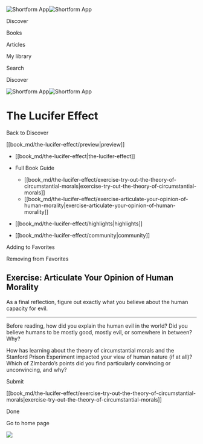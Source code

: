 ![Shortform App](/img/logo.36a2399e.svg)![Shortform App](/img/logo-dark.70c1b072.svg)

Discover

Books

Articles

My library

Search

Discover

![Shortform App](/img/logo.36a2399e.svg)![Shortform App](/img/logo-dark.70c1b072.svg)

# The Lucifer Effect

Back to Discover

[[book_md/the-lucifer-effect/preview|preview]]

  * [[book_md/the-lucifer-effect|the-lucifer-effect]]
  * Full Book Guide

    * [[book_md/the-lucifer-effect/exercise-try-out-the-theory-of-circumstantial-morals|exercise-try-out-the-theory-of-circumstantial-morals]]
    * [[book_md/the-lucifer-effect/exercise-articulate-your-opinion-of-human-morality|exercise-articulate-your-opinion-of-human-morality]]
  * [[book_md/the-lucifer-effect/highlights|highlights]]
  * [[book_md/the-lucifer-effect/community|community]]



Adding to Favorites 

Removing from Favorites 

## Exercise: Articulate Your Opinion of Human Morality

As a final reflection, figure out exactly what you believe about the human capacity for evil.

* * *

Before reading, how did you explain the human evil in the world? Did you believe humans to be mostly good, mostly evil, or somewhere in between? Why?

How has learning about the theory of circumstantial morals and the Stanford Prison Experiment impacted your view of human nature (if at all)? Which of ZImbardo’s points did you find particularly convincing or unconvincing, and why?

Submit 

[[book_md/the-lucifer-effect/exercise-try-out-the-theory-of-circumstantial-morals|exercise-try-out-the-theory-of-circumstantial-morals]]

Done

Go to home page 

![](https://bat.bing.com/action/0?ti=56018282&Ver=2&mid=e5674e3b-3bc2-407a-a537-21a38601d9cf&sid=1711133063fa11eebdec89a8b8ae3bbc&vid=171147a063fa11eea7440fcfeb230d96&vids=0&msclkid=N&pi=0&lg=en-US&sw=800&sh=600&sc=24&nwd=1&tl=Shortform%20%7C%20The%20Lucifer%20Effect&p=https%3A%2F%2Fwww.shortform.com%2Fapp%2Fbook%2Fthe-lucifer-effect%2Fexercise-articulate-your-opinion-of-human-morality&r=&lt=413&evt=pageLoad&sv=1&rn=187057)
